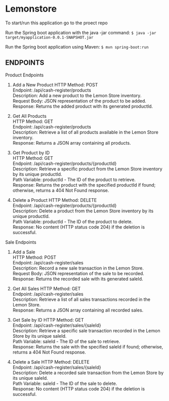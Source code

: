 # Lemonstore
To start/run this application go to the proect repo 

Run the Spring boot application with the java -jar command:
`$ java -jar target/myapplication-0.0.1-SNAPSHOT.jar`

Run the Spring boot application using Maven:
`$ mvn spring-boot:run`

## ENDPOINTS
Product Endpoints

1. Add a New Product
HTTP Method: POST  
Endpoint: /api/cash-register/products  
Description: Add a new product to the Lemon Store inventory.   
Request Body: JSON representation of the product to be added.   
Response: Returns the added product with its generated productId.   

3. Get All Products  
HTTP Method: GET   
Endpoint: /api/cash-register/products    
Description: Retrieve a list of all products available in the Lemon Store inventory.    
Response: Returns a JSON array containing all products.    

4. Get Product by ID    
HTTP Method: GET    
Endpoint: /api/cash-register/products/{productId}    
Description: Retrieve a specific product from the Lemon Store inventory by its unique productId.    
Path Variable: productId - The ID of the product to retrieve.    
Response: Returns the product with the specified productId if found; otherwise, returns a 404 Not Found response.    

5. Delete a Product
HTTP Method: DELETE    
Endpoint: /api/cash-register/products/{productId}    
Description: Delete a product from the Lemon Store inventory by its unique productId.    
Path Variable: productId - The ID of the product to delete.    
Response: No content (HTTP status code 204) if the deletion is successful.    


Sale Endpoints

1. Add a Sale    
HTTP Method: POST    
Endpoint: /api/cash-register/sales    
Description: Record a new sale transaction in the Lemon Store.    
Request Body: JSON representation of the sale to be recorded.    
Response: Returns the recorded sale with its generated saleId.    

2. Get All Sales
HTTP Method: GET    
Endpoint: /api/cash-register/sales    
Description: Retrieve a list of all sales transactions recorded in the Lemon Store.    
Response: Returns a JSON array containing all recorded sales.    

3. Get Sale by ID
HTTP Method: GET    
Endpoint: /api/cash-register/sales/{saleId}    
Description: Retrieve a specific sale transaction recorded in the Lemon Store by its unique saleId.    
Path Variable: saleId - The ID of the sale to retrieve.    
Response: Returns the sale with the specified saleId if found; otherwise, returns a 404 Not Found response.    

4. Delete a Sale
HTTP Method: DELETE    
Endpoint: /api/cash-register/sales/{saleId}    
Description: Delete a recorded sale transaction from the Lemon Store by its unique saleId.    
Path Variable: saleId - The ID of the sale to delete.    
Response: No content (HTTP status code 204) if the deletion is successful.    






